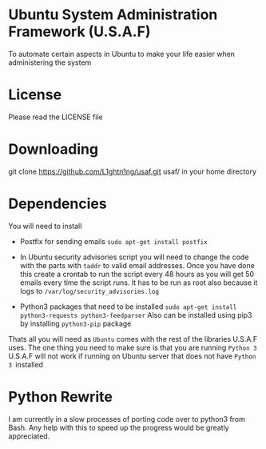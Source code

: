 # Ubuntu System Administration Framework (U.S.A.F)

To automate certain aspects in Ubuntu to make your life easier when administering the system

# License

Please read the LICENSE file

# Downloading

git clone https://github.com/L1ghtn1ng/usaf.git  usaf/ in your home directory


# Dependencies

You will need to install 

* Postfix for sending emails ```sudo apt-get install postfix```

* In Ubuntu security advisories script you will need to change the code with the parts with ```taddr```
  to valid email addresses. Once you have done this create a crontab to run the script every 48 hours 
  as you will get 50 emails every time the script runs. It has to be run as root also because it logs
  to ```/var/log/security_advisories.log```
* Python3 packages that need to be installed ```sudo apt-get install python3-requests python3-feedparser```
Also can be installed using pip3 by installing ```python3-pip``` package

Thats all you will need as ```Ubuntu``` comes with the rest of the libraries U.S.A.F uses. The one thing you need to make sure
is that you are running ```Python 3``` U.S.A.F will not work if running on Ubuntu server that does not have ```Python 3 ```installed

# Python Rewrite

I am currently in a slow processes of porting code over to python3 from Bash. Any help with this to speed 
up the progress would be greatly appreciated. 
